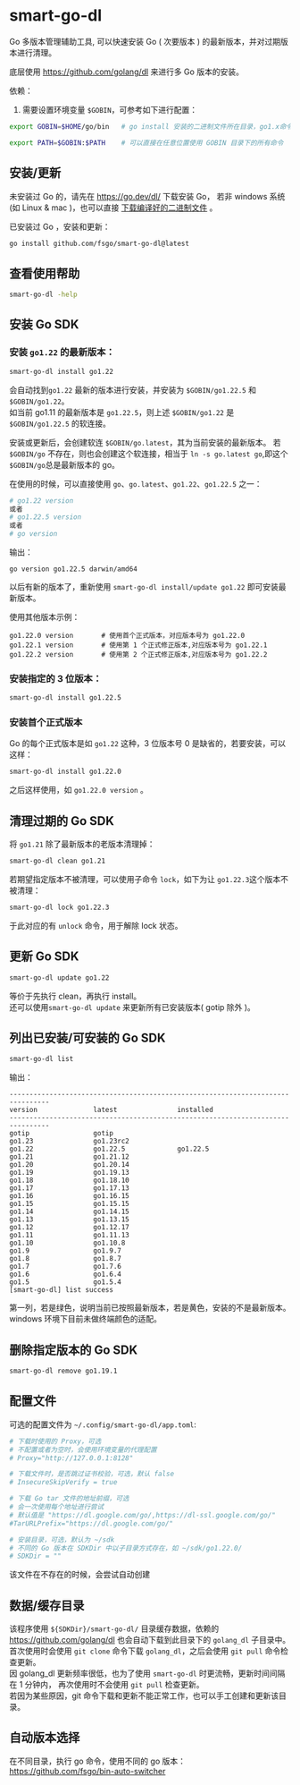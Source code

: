 # smart-go-dl
Go 多版本管理辅助工具, 可以快速安装 Go ( 次要版本 ) 的最新版本，并对过期版本进行清理。  

底层使用 https://github.com/golang/dl 来进行多 Go 版本的安装。

依赖：
 1. 需要设置环境变量 `$GOBIN`，可参考如下进行配置：
```bash
export GOBIN=$HOME/go/bin   # go install 安装的二进制文件所在目录，go1.x命令也将安装到此目录

export PATH=$GOBIN:$PATH    # 可以直接在任意位置使用 GOBIN 目录下的所有命令
```

## 安装/更新
未安装过 Go 的，请先在 https://go.dev/dl/ 下载安装 Go，
若非 windows 系统(如 Linux & mac )，也可以直接 [下载编译好的二进制文件](https://github.com/fsgo/smart-go-dl/releases) 。

已安装过 Go ，安装和更新：
```bash
go install github.com/fsgo/smart-go-dl@latest
```


## 查看使用帮助
```bash
smart-go-dl -help
```

## 安装 Go SDK
### 安装 `go1.22` 的最新版本：
```bash
smart-go-dl install go1.22
```
会自动找到`go1.22` 最新的版本进行安装，并安装为 `$GOBIN/go1.22.5` 和 `$GOBIN/go1.22`。  
如当前 go1.11 的最新版本是 `go1.22.5`，则上述 `$GOBIN/go1.22` 是 `$GOBIN/go1.22.5` 的软连接。  

安装或更新后，会创建软连 `$GOBIN/go.latest`，其为当前安装的最新版本。
若 `$GOBIN/go` 不存在，则也会创建这个软连接，相当于 `ln -s go.latest go`,即这个 `$GOBIN/go`总是最新版本的 go。

在使用的时候，可以直接使用 `go`、`go.latest`、`go1.22`、`go1.22.5` 之一：
```bash
# go1.22 version
或者
# go1.22.5 version
或者
# go version
```
输出：
```
go version go1.22.5 darwin/amd64
```

以后有新的版本了，重新使用 `smart-go-dl install/update go1.22` 即可安装最新版本。

使用其他版本示例：
```
go1.22.0 version       # 使用首个正式版本，对应版本号为 go1.22.0
go1.22.1 version       # 使用第 1 个正式修正版本,对应版本号为 go1.22.1
go1.22.2 version       # 使用第 2 个正式修正版本,对应版本号为 go1.22.2
```
### 安装指定的 3 位版本：
```bash
smart-go-dl install go1.22.5
```
### 安装首个正式版本
Go 的每个正式版本是如 `go1.22` 这种，3 位版本号 0 是缺省的，若要安装，可以这样：
```bash
smart-go-dl install go1.22.0
```
之后这样使用，如 `go1.22.0 version` 。


## 清理过期的 Go SDK
将 `go1.21` 除了最新版本的老版本清理掉：
```bash
smart-go-dl clean go1.21
```

若期望指定版本不被清理，可以使用子命令 `lock`，如下为让 `go1.22.3`这个版本不被清理：
```bash
smart-go-dl lock go1.22.3
```
于此对应的有 `unlock` 命令，用于解除 lock 状态。

## 更新 Go SDK
```bash
smart-go-dl update go1.22
```
等价于先执行 clean，再执行 install。  
还可以使用`smart-go-dl update` 来更新所有已安装版本( gotip 除外 )。


## 列出已安装/可安装的 Go SDK
```bash
smart-go-dl list
```

输出：
```
--------------------------------------------------------------------------------
version              latest               installed
--------------------------------------------------------------------------------
gotip                gotip
go1.23               go1.23rc2
go1.22               go1.22.5             go1.22.5
go1.21               go1.21.12
go1.20               go1.20.14
go1.19               go1.19.13
go1.18               go1.18.10
go1.17               go1.17.13
go1.16               go1.16.15
go1.15               go1.15.15
go1.14               go1.14.15
go1.13               go1.13.15
go1.12               go1.12.17
go1.11               go1.11.13
go1.10               go1.10.8
go1.9                go1.9.7
go1.8                go1.8.7
go1.7                go1.7.6
go1.6                go1.6.4
go1.5                go1.5.4
[smart-go-dl] list success
```

第一列，若是绿色，说明当前已按照最新版本，若是黄色，安装的不是最新版本。    
windows 环境下目前未做终端颜色的适配。  

## 删除指定版本的 Go SDK
```bash
smart-go-dl remove go1.19.1
```

## 配置文件
可选的配置文件为 `~/.config/smart-go-dl/app.toml`:
```toml
# 下载时使用的 Proxy，可选
# 不配置或者为空时，会使用环境变量的代理配置
# Proxy="http://127.0.0.1:8128"

# 下载文件时，是否跳过证书校验，可选，默认 false
# InsecureSkipVerify = true

# 下载 Go tar 文件的地址前缀，可选
# 会一次使用每个地址进行尝试
# 默认值是 "https://dl.google.com/go/,https://dl-ssl.google.com/go/"
#TarURLPrefix="https://dl.google.com/go/"

# 安装目录，可选，默认为 ~/sdk
# 不同的 Go 版本在 SDKDir 中以子目录方式存在，如 ~/sdk/go1.22.0/
# SDKDir = ""
```
该文件在不存在的时候，会尝试自动创建

## 数据/缓存目录
该程序使用 `${SDKDir}/smart-go-dl/` 目录缓存数据，依赖的 https://github.com/golang/dl 
也会自动下载到此目录下的 `golang_dl` 子目录中。  
首次使用时会使用 `git clone` 命令下载 `golang_dl`，之后会使用 `git pull` 命令检查更新。  
因 golang_dl 更新频率很低，也为了使用 `smart-go-dl` 时更流畅，更新时间间隔在 1 分钟内，
再次使用时不会使用 `git pull` 检查更新。  
若因为某些原因，git 命令下载和更新不能正常工作，也可以手工创建和更新该目录。


## 自动版本选择
在不同目录，执行 go 命令，使用不同的 go 版本：  
https://github.com/fsgo/bin-auto-switcher